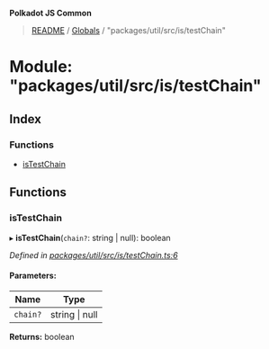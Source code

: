 **Polkadot JS Common**

> [README](../README.md) / [Globals](../globals.md) / "packages/util/src/is/testChain"

# Module: "packages/util/src/is/testChain"

## Index

### Functions

* [isTestChain](_packages_util_src_is_testchain_.md#istestchain)

## Functions

### isTestChain

▸ **isTestChain**(`chain?`: string \| null): boolean

*Defined in [packages/util/src/is/testChain.ts:6](https://github.com/polkadot-js/common/blob/30198d1a/packages/util/src/is/testChain.ts#L6)*

#### Parameters:

Name | Type |
------ | ------ |
`chain?` | string \| null |

**Returns:** boolean
